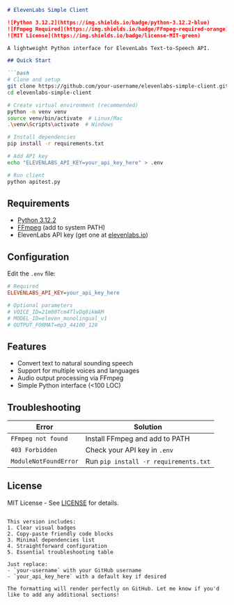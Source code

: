
```markdown
# ElevenLabs Simple Client

![Python 3.12.2](https://img.shields.io/badge/python-3.12.2-blue) 
![FFmpeg Required](https://img.shields.io/badge/FFmpeg-required-orange) 
![MIT License](https://img.shields.io/badge/license-MIT-green)

A lightweight Python interface for ElevenLabs Text-to-Speech API.

## Quick Start

```bash
# Clone and setup
git clone https://github.com/your-username/elevenlabs-simple-client.git
cd elevenlabs-simple-client

# Create virtual environment (recommended)
python -m venv venv
source venv/bin/activate  # Linux/Mac
.\venv\Scripts\activate  # Windows

# Install dependencies
pip install -r requirements.txt

# Add API key
echo "ELEVENLABS_API_KEY=your_api_key_here" > .env

# Run client
python apitest.py
```

## Requirements
- [Python 3.12.2](https://www.python.org/downloads/)
- [FFmpeg](https://ffmpeg.org/download.html) (add to system PATH)
- ElevenLabs API key (get one at [elevenlabs.io](https://elevenlabs.io))

## Configuration
Edit the `.env` file:

```ini
# Required
ELEVENLABS_API_KEY=your_api_key_here

# Optional parameters
# VOICE_ID=21m00Tcm4TlvDq8ikWAM
# MODEL_ID=eleven_monolingual_v1
# OUTPUT_FORMAT=mp3_44100_128
```

## Features
- Convert text to natural sounding speech
- Support for multiple voices and languages
- Audio output processing via FFmpeg
- Simple Python interface (<100 LOC)

## Troubleshooting

| Error | Solution |
|-------|----------|
| `FFmpeg not found` | Install FFmpeg and add to PATH |
| `403 Forbidden` | Check your API key in `.env` |
| `ModuleNotFoundError` | Run `pip install -r requirements.txt` |

## License
MIT License - See [LICENSE](LICENSE) for details.
```

This version includes:
1. Clear visual badges
2. Copy-paste friendly code blocks
3. Minimal dependencies list
4. Straightforward configuration
5. Essential troubleshooting table

Just replace:
- `your-username` with your GitHub username
- `your_api_key_here` with a default key if desired

The formatting will render perfectly on GitHub. Let me know if you'd like to add any additional sections!